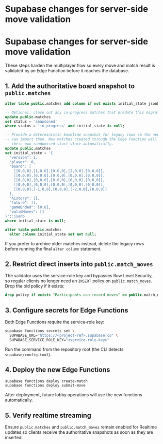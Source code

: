 # Supabase changes for server-side move validation

# Supabase changes for server-side move validation

These steps harden the multiplayer flow so every move and match result is
validated by an Edge Function before it reaches the database.

## 1. Add the authoritative board snapshot to `public.matches`

```sql
alter table public.matches add column if not exists initial_state jsonb;

-- Optional: close out any in-progress matches that predate this migration.
update public.matches
set status = 'abandoned'
where status = 'in_progress' and initial_state is null;

-- Provide a deterministic baseline snapshot for legacy rows so the new code
-- can import them. New matches created through the Edge Function will insert
-- their own randomised start state automatically.
update public.matches
set initial_state = '{
  "version": 1,
  "player": 0,
  "board": [
    [[0,0,0],[1,0,0],[0,0,0],[2,0,0],[0,0,0]],
    [[0,0,0],[0,0,0],[0,0,0],[0,0,0],[0,0,0]],
    [[0,0,0],[0,0,0],[0,0,0],[0,0,0],[0,0,0]],
    [[0,0,0],[0,0,0],[0,0,0],[0,0,0],[0,0,0]],
    [[0,0,0],[-1,0,0],[0,0,0],[-2,0,0],[0,0,0]]
  ],
  "history": [],
  "future": [],
  "gameEnded": [0,0],
  "validMoves": []
}'::jsonb
where initial_state is null;

alter table public.matches
  alter column initial_state set not null;
```

If you prefer to archive older matches instead, delete the legacy rows before
running the final `alter column` statement.

## 2. Restrict direct inserts into `public.match_moves`

The validator uses the service-role key and bypasses Row Level Security, so
regular clients no longer need an `INSERT` policy on `public.match_moves`.
Drop the old policy if it exists:

```sql
drop policy if exists "Participants can record moves" on public.match_moves;
```

## 3. Configure secrets for Edge Functions

Both Edge Functions require the service-role key:

```bash
supabase functions secrets set \
  SUPABASE_URL="https://<project-ref>.supabase.co" \
  SUPABASE_SERVICE_ROLE_KEY="<service-role-key>"
```

Run the command from the repository root (the CLI detects `supabase/config.toml`).

## 4. Deploy the new Edge Functions

```bash
supabase functions deploy create-match
supabase functions deploy submit-move
```

After deployment, future lobby operations will use the new functions
automatically.

## 5. Verify realtime streaming

Ensure `public.matches` and `public.match_moves` remain enabled for Realtime
updates so clients receive the authoritative snapshots as soon as they are
inserted.
